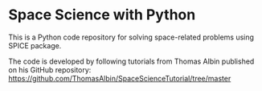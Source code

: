 # Space Science with Python

This is a Python code repository for solving space-related problems using SPICE package.

The code is developed by following tutorials from Thomas Albin published on his GitHub repository: https://github.com/ThomasAlbin/SpaceScienceTutorial/tree/master
